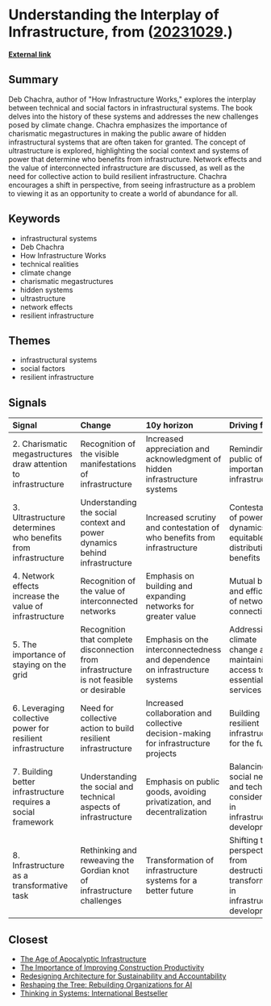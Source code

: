 # __Understanding the Interplay of Infrastructure__, from ([20231029](https://kghosh.substack.com/p/20231029).)

__[External link](https://www.scopeofwork.net/an-ode-to-living-on-the-grid/?ref=scope-of-work-newsletter&utm_source=substack&utm_medium=email)__



## Summary

Deb Chachra, author of "How Infrastructure Works," explores the interplay between technical and social factors in infrastructural systems. The book delves into the history of these systems and addresses the new challenges posed by climate change. Chachra emphasizes the importance of charismatic megastructures in making the public aware of hidden infrastructural systems that are often taken for granted. The concept of ultrastructure is explored, highlighting the social context and systems of power that determine who benefits from infrastructure. Network effects and the value of interconnected infrastructure are discussed, as well as the need for collective action to build resilient infrastructure. Chachra encourages a shift in perspective, from seeing infrastructure as a problem to viewing it as an opportunity to create a world of abundance for all.

## Keywords

* infrastructural systems
* Deb Chachra
* How Infrastructure Works
* technical realities
* climate change
* charismatic megastructures
* hidden systems
* ultrastructure
* network effects
* resilient infrastructure

## Themes

* infrastructural systems
* social factors
* resilient infrastructure

## Signals

| Signal                                                         | Change                                                                                   | 10y horizon                                                                        | Driving force                                                                             |
|:---------------------------------------------------------------|:-----------------------------------------------------------------------------------------|:-----------------------------------------------------------------------------------|:------------------------------------------------------------------------------------------|
| 2. Charismatic megastructures draw attention to infrastructure | Recognition of the visible manifestations of infrastructure                              | Increased appreciation and acknowledgment of hidden infrastructure systems         | Reminding the public of the importance of infrastructure                                  |
| 3. Ultrastructure determines who benefits from infrastructure  | Understanding the social context and power dynamics behind infrastructure                | Increased scrutiny and contestation of who benefits from infrastructure            | Contestation of power dynamics and equitable distribution of benefits                     |
| 4. Network effects increase the value of infrastructure        | Recognition of the value of interconnected networks                                      | Emphasis on building and expanding networks for greater value                      | Mutual benefit and efficiency of network connections                                      |
| 5. The importance of staying on the grid                       | Recognition that complete disconnection from infrastructure is not feasible or desirable | Emphasis on the interconnectedness and dependence on infrastructure systems        | Addressing climate change and maintaining access to essential services                    |
| 6. Leveraging collective power for resilient infrastructure    | Need for collective action to build resilient infrastructure                             | Increased collaboration and collective decision-making for infrastructure projects | Building resilient infrastructure for the future                                          |
| 7. Building better infrastructure requires a social framework  | Understanding the social and technical aspects of infrastructure                         | Emphasis on public goods, avoiding privatization, and decentralization             | Balancing social needs and technical considerations in infrastructure development         |
| 8. Infrastructure as a transformative task                     | Rethinking and reweaving the Gordian knot of infrastructure challenges                   | Transformation of infrastructure systems for a better future                       | Shifting the perspective from destruction to transformation in infrastructure development |

## Closest

* [The Age of Apocalyptic Infrastructure](177a0857ffe0d07d48cd99a269f28a02)
* [The Importance of Improving Construction Productivity](68cc2d738ed662aeee3670d8327d7d5f)
* [Redesigning Architecture for Sustainability and Accountability](8138ea21b5288b813c73e1e5195aaedf)
* [Reshaping the Tree: Rebuilding Organizations for AI](fd0f3b7a6783ba6a0fcd3a18c8241be5)
* [Thinking in Systems: International Bestseller](63009855daa63864cb3d7175e7aa00ff)
